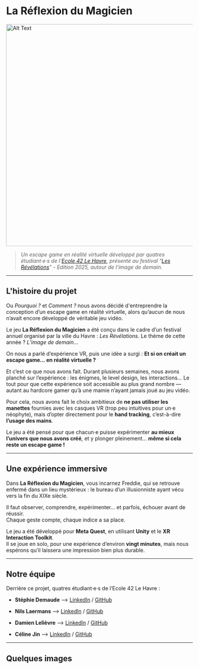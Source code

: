 # La Réflexion du Magicien

<img src="https://github.com/user-attachments/assets/d772b195-c93a-4c07-8369-832e3e981a93" alt="Alt Text" width="600" height="600">

> _Un escape game en réalité virtuelle développé par quatres étudiant·e·s de l'[Ecole 42 Le Havre](https://42lehavre.fr), présenté au festival "[Les Révélations](https://lehavre.fr/les-revelations)" - Edition 2025, autour de l’image de demain._

---

## L'histoire du projet

Ou *Pourquoi ?* et *Comment ?* nous avons décidé d'entreprendre la conception d’un escape game en réalité virtuelle, alors qu’aucun de nous n’avait encore développé de véritable jeu vidéo.

Le jeu **La Réflexion du Magicien** a été conçu dans le cadre d’un festival annuel organisé par la ville du Havre : *Les Révélations*. Le thème de cette année ? *L’image de demain*...

On nous a parlé d’expérience VR, puis une idée a surgi : **Et si on créait un escape game… en réalité virtuelle ?**

Et c’est ce que nous avons fait. Durant plusieurs semaines, nous avons planché sur l’expérience : les énigmes, le level design, les interactions… Le tout pour que cette expérience soit accessible au plus grand nombre — autant au hardcore gamer qu’à une mamie n’ayant jamais joué au jeu vidéo.

Pour cela, nous avons fait le choix ambitieux de **ne pas utiliser les manettes** fournies avec les casques VR (trop peu intuitives pour un·e néophyte), mais d’opter directement pour le **hand tracking**, c’est-à-dire **l’usage des mains**.

Le jeu a été pensé pour que chacun·e puisse expérimenter **au mieux l’univers que nous avons créé**, et y plonger pleinement… **même si cela reste un escape game !**

---

## Une expérience immersive

Dans **La Réflexion du Magicien**, vous incarnez Freddie, qui se retrouve enfermé dans un lieu mystérieux : le bureau d’un illusionniste ayant vécu vers la fin du XIXe siècle.

Il faut observer, comprendre, expérimenter… et parfois, échouer avant de réussir.  
Chaque geste compte, chaque indice a sa place.

Le jeu a été développé pour **Meta Quest**, en utilisant **Unity** et le **XR Interaction Toolkit**.  
Il se joue en solo, pour une expérience d’environ **vingt minutes**, mais nous espérons qu’il laissera une impression bien plus durable.


---

## Notre équipe

Derrière ce projet, quatres étudiant·e·s de l’Ecole 42 Le Havre :

- **Stéphie Demaude**
  --> [LinkedIn](https://www.linkedin.com/in/stephie-demaude-dev/) / [GitHub](https://github.com/sdemaude)

- **Nils Laermans**
  --> [LinkedIn](https://www.linkedin.com/in/nils-laeremans-dev/) / [GitHub](https://github.com/kodokaii)

- **Damien Lelièvre**
  --> [LinkedIn](https://www.linkedin.com/in/damien-lelièvre-5a803b1a3/) / [GitHub](https://github.com/Lapinew)

- **Céline Jin**
  --> [LinkedIn](https://www.linkedin.com/in/jin-celine-informatique-dev/) / [GitHub](https://github.com/KoganeShiro)

---

## Quelques images
